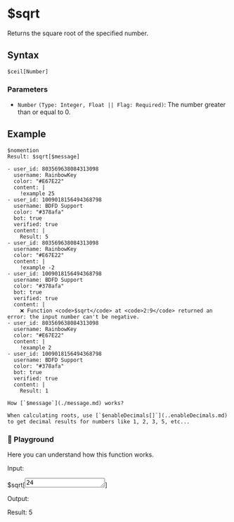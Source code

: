 # $sqrt
Returns the square root of the specified number.

## Syntax
```
$ceil[Number]
```

### Parameters
- `Number` `(Type: Integer, Float || Flag: Required)`: The number greater than or equal to 0.

## Example
```
$nomention
Result: $sqrt[$message]
```

```discord yaml
- user_id: 803569638084313098
  username: RainbowKey
  color: "#E67E22"
  content: |
    !example 25
- user_id: 1009018156494368798
  username: BDFD Support
  color: "#378afa"
  bot: true
  verified: true
  content: |
    Result: 5
- user_id: 803569638084313098
  username: RainbowKey
  color: "#E67E22"
  content: |
    !example -2
- user_id: 1009018156494368798
  username: BDFD Support
  color: "#378afa"
  bot: true
  verified: true
  content: |
    ❌ Function <code>$sqrt</code> at <code>2:9</code> returned an error: the input number can't be negative.
- user_id: 803569638084313098
  username: RainbowKey
  color: "#E67E22"
  content: |
    !example 2
- user_id: 1009018156494368798
  username: BDFD Support
  color: "#378afa"
  bot: true
  verified: true
  content: |
    Result: 1
```

```admonish question title="What is this?"
How [`$message`](./message.md) works?
```

```admonish note
When calculating roots, use [`$enableDecimals[]`](..enableDecimals.md) to get decimal results for numbers like 1, 2, 3, 5, etc...
```

<div class=function-playground>
  <h3>🤖 Playground</h3>
  <p>Here you can understand how this function works.</p>
  <div class="function-input">
    <p>Input:</p>
    <span id="play-code">$sqrt[<textarea id="play-input" rows="1" maxlength="20" oninput="sqrtPlayground(this.value)">24</textarea>]</span>
  </div>
  <div class="function-output">
    <p>Output:</p>
    <span id="play-output">Result: 5</span>
  </div>
</div>
